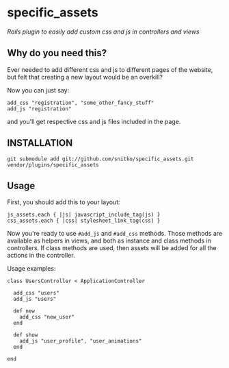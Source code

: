 specific_assets
======

*Rails plugin to easily add custom css and js in controllers and views*

Why do you need this?
------------------------
Ever needed to add different css and js to different pages of the website, but felt that
creating a new layout would be an overkill?

Now you can just say:

    add_css "registration", "some_other_fancy_stuff"
    add_js "registration"

and you'll get respective css and js files included in the page.
	

INSTALLATION
------------

	git submodule add git://github.com/snitko/specific_assets.git vendor/plugins/specific_assets

Usage
---------------

First, you should add this to your layout:

    js_assets.each { |js| javascript_include_tag(js) }
    css_assets.each { |css| stylesheet_link_tag(css) }

Now you're ready to use `#add_js` and `#add_css` methods. Those methods are available as helpers in views, and both as instance and class methods in controllers. If class methods are used, then assets will be added for all the actions in the controller.

Usage examples:

    class UsersController < ApplicationController

      add_css "users"
      add_js "users"

      def new
        add_css "new_user"
      end

      def show
        add_js "user_profile", "user_animations"
      end

    end
